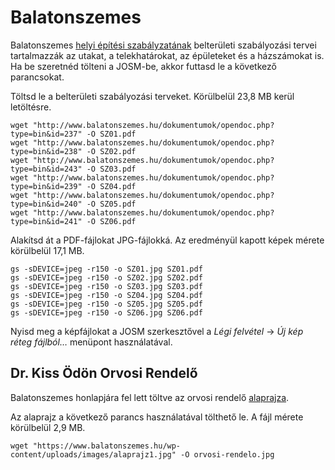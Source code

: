 # Balatonszemes

Balatonszemes [helyi építési szabályzatának](http://www.balatonszemes.hu/dokumentumok/dokumentumnyitva.php?id=29) belterületi szabályozási tervei tartalmazzák az utakat, a telekhatárokat, az épületeket és a házszámokat is. Ha be szeretnéd tölteni a JOSM-be, akkor futtasd le a következő parancsokat.

Töltsd le a belterületi szabályozási terveket. Körülbelül 23,8 MB kerül letöltésre.

```
wget "http://www.balatonszemes.hu/dokumentumok/opendoc.php?type=bin&id=237" -O SZ01.pdf
wget "http://www.balatonszemes.hu/dokumentumok/opendoc.php?type=bin&id=238" -O SZ02.pdf
wget "http://www.balatonszemes.hu/dokumentumok/opendoc.php?type=bin&id=243" -O SZ03.pdf
wget "http://www.balatonszemes.hu/dokumentumok/opendoc.php?type=bin&id=239" -O SZ04.pdf
wget "http://www.balatonszemes.hu/dokumentumok/opendoc.php?type=bin&id=240" -O SZ05.pdf
wget "http://www.balatonszemes.hu/dokumentumok/opendoc.php?type=bin&id=241" -O SZ06.pdf

```

Alakítsd át a PDF-fájlokat JPG-fájlokká. Az eredményül kapott képek mérete körülbelül 17,1 MB.

```
gs -sDEVICE=jpeg -r150 -o SZ01.jpg SZ01.pdf
gs -sDEVICE=jpeg -r150 -o SZ02.jpg SZ02.pdf
gs -sDEVICE=jpeg -r150 -o SZ03.jpg SZ03.pdf
gs -sDEVICE=jpeg -r150 -o SZ04.jpg SZ04.pdf
gs -sDEVICE=jpeg -r150 -o SZ05.jpg SZ05.pdf
gs -sDEVICE=jpeg -r150 -o SZ06.jpg SZ06.pdf
```

Nyisd meg a képfájlokat a JOSM szerkesztővel a *Légi felvétel* → *Új kép réteg fájlból…* menüpont használatával.


## Dr. Kiss Ödön Orvosi Rendelő

Balatonszemes honlapjára fel lett töltve az orvosi rendelő [alaprajza](https://www.balatonszemes.hu/wp-content/uploads/images/alaprajz1.jpg).

Az alaprajz a következő parancs használatával tölthető le. A fájl mérete körülbelül 2,9 MB.

```
wget "https://www.balatonszemes.hu/wp-content/uploads/images/alaprajz1.jpg" -O orvosi-rendelo.jpg
```
